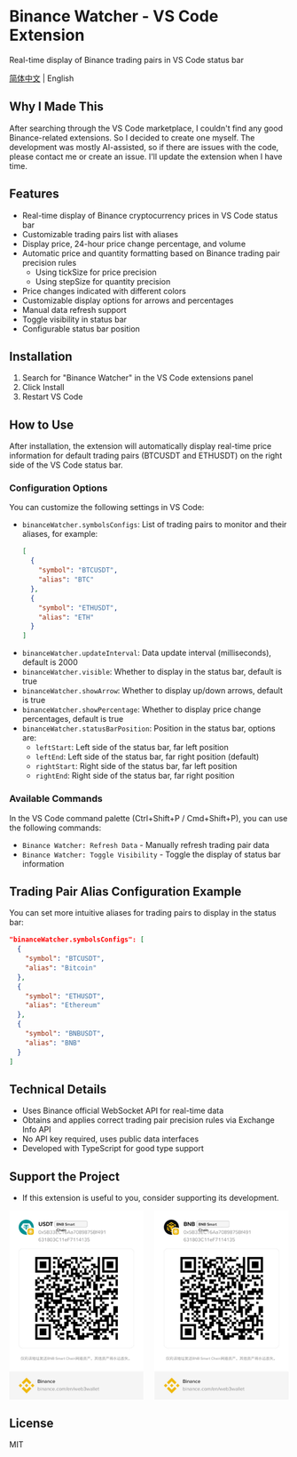 # Binance Watcher - VS Code Extension

Real-time display of Binance trading pairs in VS Code status bar

[简体中文](./README-CN.md) | English

## Why I Made This

After searching through the VS Code marketplace, I couldn't find any good Binance-related extensions. So I decided to create one myself. The development was mostly AI-assisted, so if there are issues with the code, please contact me or create an issue. I'll update the extension when I have time.

## Features

- Real-time display of Binance cryptocurrency prices in VS Code status bar
- Customizable trading pairs list with aliases
- Display price, 24-hour price change percentage, and volume
- Automatic price and quantity formatting based on Binance trading pair precision rules
  - Using tickSize for price precision
  - Using stepSize for quantity precision
- Price changes indicated with different colors
- Customizable display options for arrows and percentages
- Manual data refresh support
- Toggle visibility in status bar
- Configurable status bar position

## Installation

1. Search for "Binance Watcher" in the VS Code extensions panel
2. Click Install
3. Restart VS Code

## How to Use

After installation, the extension will automatically display real-time price information for default trading pairs (BTCUSDT and ETHUSDT) on the right side of the VS Code status bar.

### Configuration Options

You can customize the following settings in VS Code:

- `binanceWatcher.symbolsConfigs`: List of trading pairs to monitor and their aliases, for example:
  ```json
  [
    {
      "symbol": "BTCUSDT",
      "alias": "BTC"
    },
    {
      "symbol": "ETHUSDT",
      "alias": "ETH"
    }
  ]
  ```
- `binanceWatcher.updateInterval`: Data update interval (milliseconds), default is 2000
- `binanceWatcher.visible`: Whether to display in the status bar, default is true
- `binanceWatcher.showArrow`: Whether to display up/down arrows, default is true
- `binanceWatcher.showPercentage`: Whether to display price change percentages, default is true
- `binanceWatcher.statusBarPosition`: Position in the status bar, options are:
  - `leftStart`: Left side of the status bar, far left position
  - `leftEnd`: Left side of the status bar, far right position (default)
  - `rightStart`: Right side of the status bar, far left position
  - `rightEnd`: Right side of the status bar, far right position

### Available Commands

In the VS Code command palette (Ctrl+Shift+P / Cmd+Shift+P), you can use the following commands:

- `Binance Watcher: Refresh Data` - Manually refresh trading pair data
- `Binance Watcher: Toggle Visibility` - Toggle the display of status bar information

## Trading Pair Alias Configuration Example

You can set more intuitive aliases for trading pairs to display in the status bar:

```json
"binanceWatcher.symbolsConfigs": [
  {
    "symbol": "BTCUSDT",
    "alias": "Bitcoin"
  },
  {
    "symbol": "ETHUSDT",
    "alias": "Ethereum"
  },
  {
    "symbol": "BNBUSDT",
    "alias": "BNB"
  }
]
```

## Technical Details

- Uses Binance official WebSocket API for real-time data
- Obtains and applies correct trading pair precision rules via Exchange Info API
- No API key required, uses public data interfaces
- Developed with TypeScript for good type support

## Support the Project

- If this extension is useful to you, consider supporting its development.

<div style="display: flex; justify-content: space-between;">
  <img src="./static/IMG_8692.JPG" width="48%" alt="BNB Smart Chain - USDT" />
  <img src="./static/IMG_8693.JPG" width="48%" alt="BNB Smart Chain - BNB" />
</div>

## License

MIT